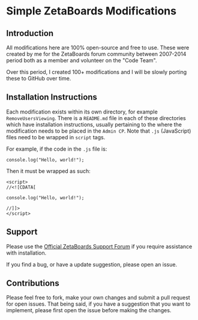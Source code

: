 # Simple ZetaBoards Modifications

## Introduction

All modifications here are 100% open-source and free to use. These were created by me for the ZetaBoards forum community between 2007-2014 period both as a member and volunteer on the "Code Team".

Over this period, I created 100+ modifications and I will be slowly porting these to GitHub over time.

## Installation Instructions

Each modification exists within its own directory, for example `RemoveUsersViewing`. There is a `README.md` file in each of these directories which have installation instructions, usually pertaining to the where the modification needs to be placed in the `Admin CP`. Note that `.js` (JavaScript) files need to be wrapped in `script` tags.

For example, if the code in the `.js` file is:

~~~~
console.log("Hello, world!");
~~~~

Then it must be wrapped as such:

~~~~
<script>
//<![CDATA[

console.log("Hello, world!");

//]]>
</script>
~~~~

## Support

Please use the [Official ZetaBoards Support Forum][1] if you require assistance with installation.

If you find a bug, or have a update suggestion, please open an issue.

## Contributions

Please feel free to fork, make your own changes and submit a pull request for open issues. That being said, if you have a suggestion that you want to implement, please first open the issue before making the changes.

[1]: http://support.zathyus.com/
